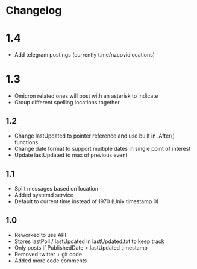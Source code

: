 # Changelog

# 1.4
- Add telegram postings (currently t.me/nzcovidlocations)

# 1.3
- Omicron related ones will post with an asterisk to indicate
- Group different spelling locations together

## 1.2
- Change lastUpdated to pointer reference and use built in .After() functions
- Change date format to support multiple dates in single point of interest
- Update lastUpdated to max of previous event

## 1.1
- Split messages based on location
- Added systemd service
- Default to current time instead of 1970 (Unix timestamp 0)

## 1.0
- Reworked to use API
- Stores lastPoll / lastUpdated in lastUpdated.txt to keep track
- Only posts if PublishedDate > lastUpdated timestamp
- Removed twitter + git code
- Added more code comments